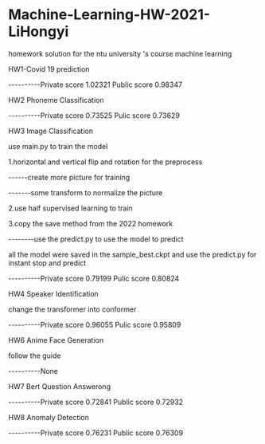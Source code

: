 # Machine-Learning-HW-2021-LiHongyi
homework solution for the ntu university 's course machine learning

HW1-Covid 19 prediction

----------Private score 1.02321      Public score 0.98347

HW2 Phoneme Classification

----------Private score 0.73525   Pulic score 0.73629

HW3 Image Classification

use main.py to train the model  

1.horizontal and vertical flip and rotation for the preprocess

------create more picture for training
  
 -------some transform to normalize the picture
  
2.use half supervised learning to train

3.copy the save method from the 2022 homework

--------use the predict.py to use the model to predict

all the model were saved in the sample_best.ckpt and use the predict.py for instant stop and predict

----------Private score 0.79199   Pulic score 0.80824

HW4 Speaker Identification

change the transformer into conformer

----------Private score 0.96055   Pulic score 0.95809

HW6 Anime Face Generation

follow the guide

----------None

HW7 Bert Question Answerong

----------Private score 0.72841  Public score 0.72932

HW8 Anomaly Detection

----------Private score 0.76231  Public score 0.76309
                           
